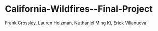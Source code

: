 # California-Wildfires--Final-Project

Frank Crossley, Lauren Holzman, Nathaniel Ming Ki, Erick Villanueva
